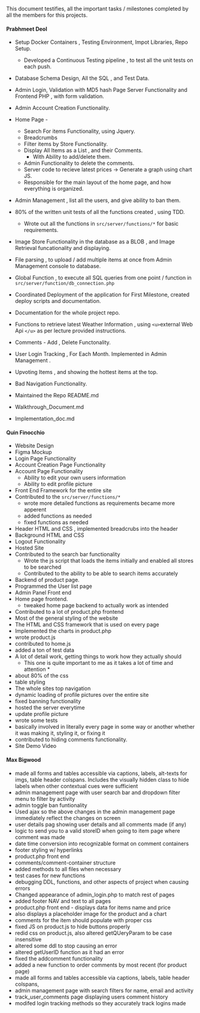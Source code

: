 This document testifies, all the important tasks / milestones completed by all the members for this projects.

#### Prabhmeet Deol

- Setup Docker Containers , Testing Environment, Impot Libraries, Repo Setup.

  - Developed a Continuous Testing pipeline , to test all the unit tests on each push.
- Database Schema Design, All the SQL , and Test Data.
- Admin Login, Validation with MD5 hash Page Server Functionality and Frontend PHP , with form validation.
- Admin Account Creation Functionality.
- Home Page -

  - Search For items Functionality, using Jquery.
  - Breadcrumbs
  - Filter items by Store Functionality.
  - Display All Items as a List , and their Comments.
    - With Ability to add/delete them.
  - Admin Functionality to delete the comments.
  - Server code to recieve latest prices -> Generate a graph using chart JS.
  - Responsible for the main layout of the home page, and how everything is organized.
- Admin Management , list all the users, and give ability to ban them.
- 80% of the written unit tests of all the functions created , using TDD.

  - Wrote out all the functions in ``src/server/functions/*`` for basic requirements.
- Image Store Functionality in the database as a BLOB , and Image Retrieval funcationality and displaying.
- File parsing , to upload / add multiple items at once from Admin Management console to database.
- Global Function , to execute all SQL queries from one point / function in ``src/server/function/db_connection.php``
- Coordinated Deployment of the application for First Milestone, created deploy scripts and documentation.
- Documentation for the whole project repo.
- Functions to retrieve latest Weather Information , using `<u>`external Web Api `</u>` as per lecture provided instructions.
- Comments - Add , Delete Functonality.
- User Login Tracking , For Each Month. Implemented in Admin Management .
- Upvoting Items , and showing the hottest items at the top.
- Bad Navigation Functionality.
- Maintained the Repo README.md
- Walkthrough_Document.md
- Implementation_doc.md

#### Quin Finocchio

- Website Design
- Figma Mockup
- Login Page Functionality
- Account Creation Page Functionality
- Account Page Functionality
  - Ability to edit your own users information
  - Ability to edit profile picture
- Front End Framework for the entire site
- Contributed to the ``src/server/functions/*``
  - wrote more detailed functions as requirements became more apperent
  - added functions as needed
  - fixed functions as needed
- Header HTML and CSS , implemented breadcrubs into the header
- Background HTML and CSS
- Logout Functionality
- Hosted Site
- Contributed to the search bar functionality
  - Wrote the js script that loads the items initially and enabled all stores to be searched
  - Contributed to the ability to be able to search items accurately
- Backend of product page.
- Programmed the User list page
- Admin Panel Front end
- Home page frontend.
  - tweaked home page backend to actually work as intended
- Contributed to a lot of product.php frontend
- Most of the general styling of the website
- The HTML and CSS framework that is used on every page
- Implemented the charts in product.php
- wrote product.js
- contributed to home.js
- added a ton of test data
- A lot of detail work, getting things to work how they actually should
  * This one is quite important to me as it takes a lot of time and attention *
- about 80% of the css
- table styling
- The whole sites top navigation
- dynamic loading of profile pictures over the entire site
- fixed banning functionality
- hosted the server everytime
- update profile picture
- wrote some tests
- basically involved in literally every page in some way or another whether it was making it, styling it, or fixing it
- contributed to hiding comments functionality.
- Site Demo Video

#### Max Bigwood

- made all forms and tables accessible via captions, labels, alt-texts for imgs, table header colspans. Includes the visually hidden class to hide labels when other contextual cues were sufficient 
- admin management page with user search bar and dropdown filter menu to filter by activity
- admin toggle ban funtionality
- Used ajax so the above changes in the  admin management page immediately reflect the changes on screen 
- user details pag showing user details and all comments made (if any) 
- logic to send you to a valid storeID when going to item page where comment was made 
- date time conversion into recognizable format on comment containers 
- footer styling w/ hyperlinks 
- product.php front end
- comments/comment-container structure
- added methods to all files when necessary 
- test cases for new functions 
- debugging DDL, functions, and other aspects of project when causing errors 
- Changed appearance of admin_login.php to match rest of pages
- added footer NAV and text to all pages
- product.php front end - displays data for items name and price
- also displays a placeholder image for the product and a chart
- comments for the item should populate with proper css
- fixed JS on product.js to hide buttons properly
- redid css on product.js, also altered getQUeryParam to be case insensitive
- altered some ddl to stop causing an error
- altered getUserID function as it had an error
- fixed the addcomment functionality
- added a new function to order comments by most recent (for product page)
- made all forms and tables accessible via captions, labels, table header colspans,
- admin management page with search filters for name, email and activity
- track_user_comments page displaying users comment history
- modifed login tracking methods so they accurately track logins made
